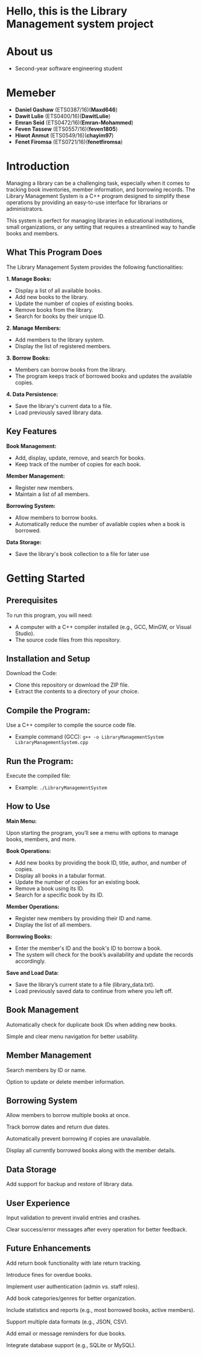 # Hello, this is the Library Management system project

# About us
+ Second-year software engineering student
# Memeber
+  **Daniel Gashaw**  (ETS0387/16)(**Maxd646**)
+  **Dawit Lulie**   (ETS0400/16)(**DawitLulie**)
+  **Emran Seid**    (ETS0472/16)(**Emran-Mohammed**)
+  **Feven Tassew**  (ETS0557/16)(**feven1805**)
+  **Hiwot Anmut**   (ETS0549/16)(**chayim97**)
+  **Fenet Firomsa** (ETS0721/16)(**fenetfiromsa**)

 # Introduction
Managing a library can be a challenging task, especially when it comes to tracking book inventories, member information, and borrowing records. The Library Management System is a C++ program designed to simplify these operations by providing an easy-to-use interface for librarians or administrators.

This system is perfect for managing libraries in educational institutions, small organizations, or any setting that requires a streamlined way to handle books and members.

## What This Program Does
The Library Management System provides the following functionalities:

**1. Manage Books:**

+ Display a list of all available books.
+ Add new books to the library.
+ Update the number of copies of existing books.
+ Remove books from the library.
+ Search for books by their unique ID.

**2. Manage Members:**

+ Add members to the library system.
+ Display the list of registered members.

**3. Borrow Books:**

+ Members can borrow books from the library.
+ The program keeps track of borrowed books and updates the available copies.
  
**4. Data Persistence:**

+ Save the library's current data to a file.
+ Load previously saved library data.
## Key Features
**Book Management:**

  + Add, display, update, remove, and search for books.
  + Keep track of the number of copies for each book.
    
**Member Management:**

  + Register new members.
  + Maintain a list of all members.
    
**Borrowing System:**

  + Allow members to borrow books.
  + Automatically reduce the number of available copies when a book is borrowed.
    
**Data Storage:**

  + Save the library's book collection to a file for later use

  #  Getting Started
## Prerequisites
To run this program, you will need:

+ A computer with a C++ compiler installed (e.g., GCC, MinGW, or Visual Studio).
+ The source code files from this repository.
## Installation and Setup
Download the Code:

+ Clone this repository or download the ZIP file.
+ Extract the contents to a directory of your choice.
## Compile the Program:

Use a C++ compiler to compile the source code file.
+ Example command (GCC): `g++ -o LibraryManagementSystem LibraryManagementSystem.cpp`

## Run the Program:
Execute the compiled file:
+ Example: `./LibraryManagementSystem`

## How to Use
**Main Menu:**

Upon starting the program, you’ll see a menu with options to manage books, members, and more.

**Book Operations:**

+ Add new books by providing the book ID, title, author, and number of copies.
+ Display all books in a tabular format.
+ Update the number of copies for an existing book.
+ Remove a book using its ID.
+ Search for a specific book by its ID.

**Member Operations:**

+ Register new members by providing their ID and name.
+ Display the list of all members.

**Borrowing Books:**

+ Enter the member's ID and the book's ID to borrow a book.
+ The system will check for the book’s availability and update the records accordingly.
  
**Save and Load Data:**
+ Save the library’s current state to a file (library_data.txt).
+ Load previously saved data to continue from where you left off.

## Book Management

Automatically check for duplicate book IDs when adding new books.

Simple and clear menu navigation for better usability.

## Member Management

Search members by ID or name.

Option to update or delete member information.

## Borrowing System

Allow members to borrow multiple books at once.

Track borrow dates and return due dates.

Automatically prevent borrowing if copies are unavailable.

Display all currently borrowed books along with the member details.

## Data Storage

Add support for backup and restore of library data.

## User Experience

Input validation to prevent invalid entries and crashes.

Clear success/error messages after every operation for better feedback.

## Future Enhancements

Add return book functionality with late return tracking.

Introduce fines for overdue books.

Implement user authentication (admin vs. staff roles).

Add book categories/genres for better organization.

Include statistics and reports (e.g., most borrowed books, active members).

Support multiple data formats (e.g., JSON, CSV).

Add email or message reminders for due books.

Integrate database support (e.g., SQLite or MySQL).
